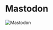# Mastodon

![Mastodon](http://assets.farmhouse.co/publishing/1-shoot-it-yourself/images/mastodon-1.jpg)
